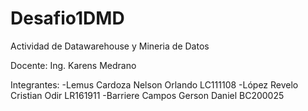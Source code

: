 # Desafio1DMD

Actividad de Datawarehouse y Mineria de Datos

Docente: Ing. Karens Medrano

Integrantes:
-Lemus Cardoza	Nelson Orlando	LC111108
-López Revelo	Cristian Odir	LR161911
-Barriere Campos	Gerson Daniel	BC200025
